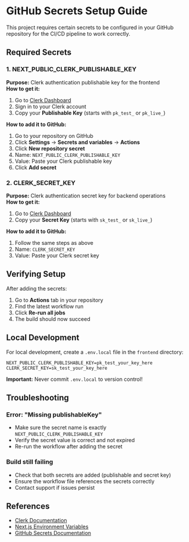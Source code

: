 # GitHub Secrets Setup Guide

This project requires certain secrets to be configured in your GitHub repository for the CI/CD pipeline to work correctly.

## Required Secrets

### 1. NEXT_PUBLIC_CLERK_PUBLISHABLE_KEY

**Purpose:** Clerk authentication publishable key for the frontend  
**How to get it:**
1. Go to [Clerk Dashboard](https://dashboard.clerk.com/last-active?path=api-keys)
2. Sign in to your Clerk account
3. Copy your **Publishable Key** (starts with `pk_test_` or `pk_live_`)

**How to add it to GitHub:**
1. Go to your repository on GitHub
2. Click **Settings** → **Secrets and variables** → **Actions**
3. Click **New repository secret**
4. Name: `NEXT_PUBLIC_CLERK_PUBLISHABLE_KEY`
5. Value: Paste your Clerk publishable key
6. Click **Add secret**

### 2. CLERK_SECRET_KEY

**Purpose:** Clerk authentication secret key for backend operations  
**How to get it:**
1. Go to [Clerk Dashboard](https://dashboard.clerk.com/last-active?path=api-keys)
2. Copy your **Secret Key** (starts with `sk_test_` or `sk_live_`)

**How to add it to GitHub:**
1. Follow the same steps as above
2. Name: `CLERK_SECRET_KEY`
3. Value: Paste your Clerk secret key

## Verifying Setup

After adding the secrets:
1. Go to **Actions** tab in your repository
2. Find the latest workflow run
3. Click **Re-run all jobs**
4. The build should now succeed

## Local Development

For local development, create a `.env.local` file in the `frontend` directory:

```env
NEXT_PUBLIC_CLERK_PUBLISHABLE_KEY=pk_test_your_key_here
CLERK_SECRET_KEY=sk_test_your_key_here
```

**Important:** Never commit `.env.local` to version control!

## Troubleshooting

### Error: "Missing publishableKey"
- Make sure the secret name is exactly `NEXT_PUBLIC_CLERK_PUBLISHABLE_KEY`
- Verify the secret value is correct and not expired
- Re-run the workflow after adding the secret

### Build still failing
- Check that both secrets are added (publishable and secret key)
- Ensure the workflow file references the secrets correctly
- Contact support if issues persist

## References

- [Clerk Documentation](https://clerk.com/docs)
- [Next.js Environment Variables](https://nextjs.org/docs/pages/building-your-application/configuring/environment-variables)
- [GitHub Secrets Documentation](https://docs.github.com/en/actions/security-guides/encrypted-secrets)
